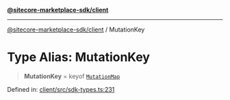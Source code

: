 [**@sitecore-marketplace-sdk/client**](../README.md)

***

[@sitecore-marketplace-sdk/client](../README.md) / MutationKey

# Type Alias: MutationKey

> **MutationKey** = keyof [`MutationMap`](../interfaces/MutationMap.md)

Defined in: [client/src/sdk-types.ts:231](https://github.com/Sitecore/sitecore-marketplace-sdk/blob/688f537c0b6c422cf8b1a4f05e879f688e51e92b/packages/client/src/sdk-types.ts#L231)

